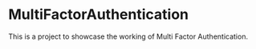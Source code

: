 # MultiFactorAuthentication
This is a project to showcase the working of Multi Factor Authentication.
